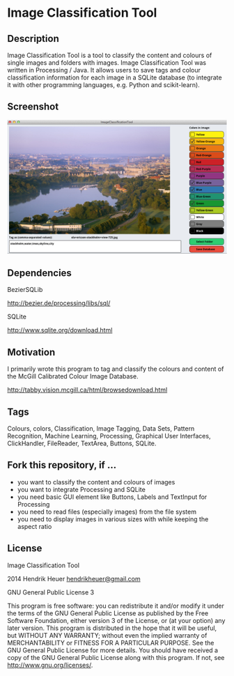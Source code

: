 Image Classification Tool
==============

Description
--------------

Image Classification Tool is a tool to classify the content and colours of single images and folders with images. Image Classification Tool was written in Processing / Java. It allows users to save tags and colour classification information for each image in a SQLite database (to integrate it with other programming languages, e.g. Python and scikit-learn).

Screenshot
--------------

![Screenshot of Image Classification Tool](ImageClassificationTool/data/screenshot.jpg "Screenshot of Image Classification Tool")

Dependencies
--------------

BezierSQLib

http://bezier.de/processing/libs/sql/

SQLite

http://www.sqlite.org/download.html

Motivation
--------------

I primarily wrote this program to tag and classify the colours and content of the McGill Calibrated Colour Image Database. 

http://tabby.vision.mcgill.ca/html/browsedownload.html

Tags
--------------
Colours, colors, Classification, Image Tagging, Data Sets, Pattern Recognition, Machine Learning, Processing, Graphical User Interfaces, ClickHandler, FileReader, TextArea, Buttons, SQLite.

Fork this repository, if ...
--------------

- you want to classify the content and colours of images
- you want to integrate Processing and SQLite
- you need basic GUI element like Buttons, Labels and TextInput for Processing
- you need to read files (especially images) from the file system
- you need to display images in various sizes with while keeping the aspect ratio

License
--------------

Image Classification Tool

2014 Hendrik Heuer <hendrikheuer@gmail.com>

GNU General Public License 3

This program is free software: you can redistribute it and/or modify it under the terms of the GNU General Public License as published by the Free Software Foundation, either version 3 of the License, or (at your option) any later version. This program is distributed in the hope that it will be useful, but WITHOUT ANY WARRANTY; without even the implied warranty of MERCHANTABILITY or FITNESS FOR A PARTICULAR PURPOSE.  See the GNU General Public License for more details. You should have received a copy of the GNU General Public License along with this program. If not, see <http://www.gnu.org/licenses/>.

